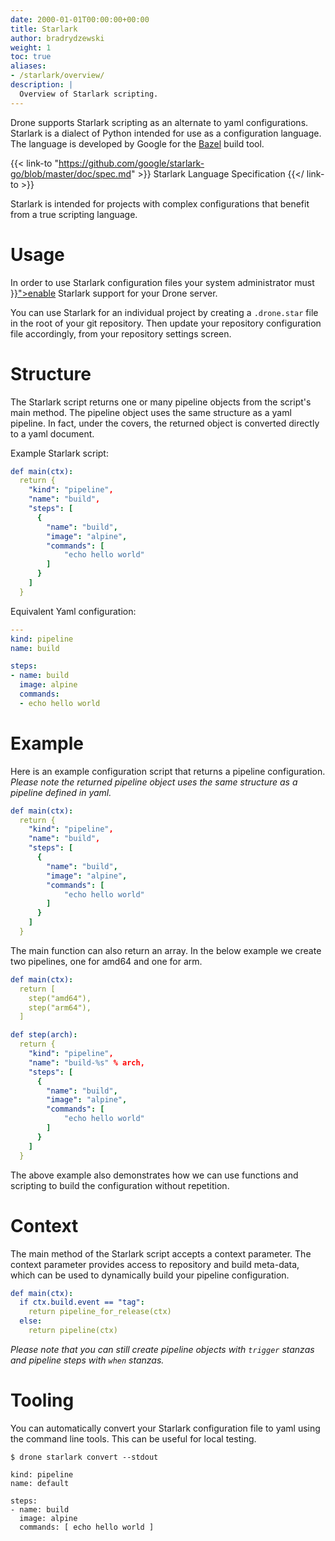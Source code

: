```yaml
---
date: 2000-01-01T00:00:00+00:00
title: Starlark
author: bradrydzewski
weight: 1
toc: true
aliases:
- /starlark/overview/
description: |
  Overview of Starlark scripting.
---
```


Drone supports Starlark scripting as an alternate to yaml configurations. Starlark is a dialect of Python intended for use as a configuration language. The language is developed by Google for the [Bazel](https://bazel.build/) build tool.

{{< link-to "https://github.com/google/starlark-go/blob/master/doc/spec.md" >}}
Starlark Language Specification
{{</ link-to >}}

Starlark is intended for projects with complex configurations that benefit from a true scripting language.

# Usage

<div class="alert">
In order to use Starlark configuration files your system administrator must <a href="{{< relref "server/reference/drone-starlark-enabled.md" >}}">enable</a> Starlark support for your Drone server.
</div>

You can use Starlark for an individual project by creating a `.drone.star` file in the root of your git repository. Then update your repository configuration file accordingly, from your repository settings screen.

# Structure

The Starlark script returns one or many pipeline objects from the script's main method. The pipeline object uses the same structure as a yaml pipeline. In fact, under the covers, the returned object is converted directly to a yaml document.

Example Starlark script:

```yaml {linenos=table}
def main(ctx):
  return {
    "kind": "pipeline",
    "name": "build",
    "steps": [
      {
        "name": "build",
        "image": "alpine",
        "commands": [
            "echo hello world"
        ]
      }
    ]
  }
```

Equivalent Yaml configuration:

```yaml {linenos=table}
---
kind: pipeline
name: build

steps:
- name: build
  image: alpine
  commands:
  - echo hello world
```

# Example

Here is an example configuration script that returns a pipeline configuration. _Please note the returned pipeline object uses the same structure as a pipeline defined in yaml._

```yaml {linenos=table}
def main(ctx):
  return {
    "kind": "pipeline",
    "name": "build",
    "steps": [
      {
        "name": "build",
        "image": "alpine",
        "commands": [
            "echo hello world"
        ]
      }
    ]
  }
```

The main function can also return an array. In the below example we create two pipelines, one for amd64 and one for arm.

```yaml {linenos=table, hl_lines=["2-5"] >}}
def main(ctx):
  return [
    step("amd64"),
    step("arm64"),
  ]

def step(arch):
  return {
    "kind": "pipeline",
    "name": "build-%s" % arch,
    "steps": [
      {
        "name": "build",
        "image": "alpine",
        "commands": [
            "echo hello world"
        ]
      }
    ]
  }
```

The above example also demonstrates how we can use functions and scripting to build the configuration without repetition.

# Context

The main method of the Starlark script accepts a context parameter. The context parameter provides access to repository and build meta-data, which can be used to dynamically build your pipeline configuration.

```yaml {linenos=table, hl_lines=["2"] >}}
def main(ctx):
  if ctx.build.event == "tag":
    return pipeline_for_release(ctx)
  else:
    return pipeline(ctx)
```

_Please note that you can still create pipeline objects with `trigger` stanzas and pipeline steps with `when` stanzas._

# Tooling

You can automatically convert your Starlark configuration file to yaml using the command line tools. This can be useful for local testing.

```
$ drone starlark convert --stdout

kind: pipeline
name: default

steps:
- name: build
  image: alpine
  commands: [ echo hello world ]
```